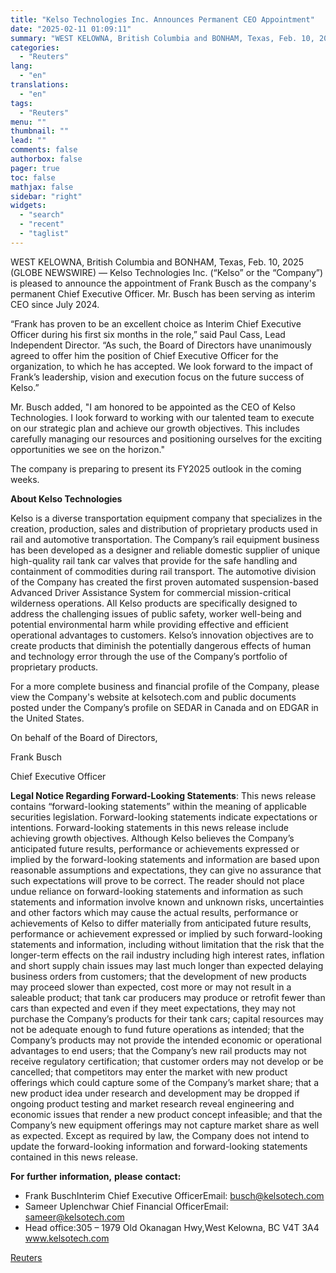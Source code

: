```yaml
---
title: "Kelso Technologies Inc. Announces Permanent CEO Appointment"
date: "2025-02-11 01:09:11"
summary: "WEST KELOWNA, British Columbia and BONHAM, Texas, Feb. 10, 2025 (GLOBE NEWSWIRE) — Kelso Technologies Inc. (“Kelso” or the “Company”) is pleased to announce the appointment of Frank Busch as the company's permanent Chief Executive Officer. Mr. Busch has been serving as interim CEO since July 2024.“Frank has proven to..."
categories:
  - "Reuters"
lang:
  - "en"
translations:
  - "en"
tags:
  - "Reuters"
menu: ""
thumbnail: ""
lead: ""
comments: false
authorbox: false
pager: true
toc: false
mathjax: false
sidebar: "right"
widgets:
  - "search"
  - "recent"
  - "taglist"
---
```


WEST KELOWNA, British Columbia and BONHAM, Texas, Feb. 10, 2025 (GLOBE NEWSWIRE) — Kelso Technologies Inc. (“Kelso” or the “Company”) is pleased to announce the appointment of Frank Busch as the company's permanent Chief Executive Officer. Mr. Busch has been serving as interim CEO since July 2024.

“Frank has proven to be an excellent choice as Interim Chief Executive Officer during his first six months in the role,” said Paul Cass, Lead Independent Director. “As such, the Board of Directors have unanimously agreed to offer him the position of Chief Executive Officer for the organization, to which he has accepted. We look forward to the impact of Frank’s leadership, vision and execution focus on the future success of Kelso.”

Mr. Busch added, "I am honored to be appointed as the CEO of Kelso Technologies. I look forward to working with our talented team to execute on our strategic plan and achieve our growth objectives. This includes carefully managing our resources and positioning ourselves for the exciting opportunities we see on the horizon."

The company is preparing to present its FY2025 outlook in the coming weeks.

**About Kelso Technologies**

Kelso is a diverse transportation equipment company that specializes in the creation, production, sales and distribution of proprietary products used in rail and automotive transportation. The Company’s rail equipment business has been developed as a designer and reliable domestic supplier of unique high-quality rail tank car valves that provide for the safe handling and containment of commodities during rail transport. The automotive division of the Company has created the first proven automated suspension-based Advanced Driver Assistance System for commercial mission-critical wilderness operations. All Kelso products are specifically designed to address the challenging issues of public safety, worker well-being and potential environmental harm while providing effective and efficient operational advantages to customers. Kelso’s innovation objectives are to create products that diminish the potentially dangerous effects of human and technology error through the use of the Company’s portfolio of proprietary products.

For a more complete business and financial profile of the Company, please view the Company's website at kelsotech.com and public documents posted under the Company’s profile on SEDAR in Canada and on EDGAR in the United States.

On behalf of the Board of Directors,

Frank Busch

Chief Executive Officer

**Legal Notice Regarding Forward-Looking Statements**: This news release contains “forward-looking statements” within the meaning of applicable securities legislation. Forward-looking statements indicate expectations or intentions. Forward-looking statements in this news release include achieving growth objectives. Although Kelso believes the Company’s anticipated future results, performance or achievements expressed or implied by the forward-looking statements and information are based upon reasonable assumptions and expectations, they can give no assurance that such expectations will prove to be correct. The reader should not place undue reliance on forward-looking statements and information as such statements and information involve known and unknown risks, uncertainties and other factors which may cause the actual results, performance or achievements of Kelso to differ materially from anticipated future results, performance or achievement expressed or implied by such forward-looking statements and information, including without limitation that the risk that the longer-term effects on the rail industry including high interest rates, inflation and short supply chain issues may last much longer than expected delaying business orders from customers; that the development of new products may proceed slower than expected, cost more or may not result in a saleable product; that tank car producers may produce or retrofit fewer than cars than expected and even if they meet expectations, they may not purchase the Company’s products for their tank cars; capital resources may not be adequate enough to fund future operations as intended; that the Company’s products may not provide the intended economic or operational advantages to end users; that the Company’s new rail products may not receive regulatory certification; that customer orders may not develop or be cancelled; that competitors may enter the market with new product offerings which could capture some of the Company’s market share; that a new product idea under research and development may be dropped if ongoing product testing and market research reveal engineering and economic issues that render a new product concept infeasible; and that the Company’s new equipment offerings may not capture market share as well as expected. Except as required by law, the Company does not intend to update the forward-looking information and forward-looking statements contained in this news release.

**For** **further** **information,** **please** **contact:**

* Frank BuschInterim Chief Executive OfficerEmail: busch@kelsotech.com
* Sameer Uplenchwar Chief Financial OfficerEmail: sameer@kelsotech.com
* Head office:305 – 1979 Old Okanagan Hwy,West Kelowna, BC V4T 3A4 www.kelsotech.com

[Reuters](https://www.tradingview.com/news/reuters.com,2025-02-10:newsml_GNX6Yp4Bp:0-kelso-technologies-inc-announces-permanent-ceo-appointment/)
